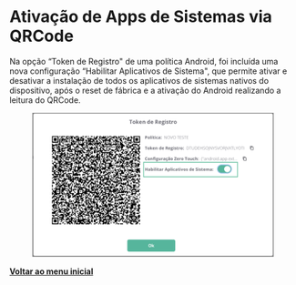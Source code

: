 # Ativação de Apps de Sistemas via QRCode

Na opção “Token de Registro" de uma política Android, foi incluída uma nova configuração “Habilitar Aplicativos de Sistema", que permite ativar e desativar a instalação de todos os aplicativos de sistemas nativos do dispositivo, após o reset de fábrica e a ativação do Android realizando a leitura do QRCode.

<figure><img src="../../.gitbook/assets/image (2) (1).png" alt=""><figcaption></figcaption></figure>

[**Voltar ao menu inicial** ](../release-notes-less-than-nomeproduto-greater-than-v-7.0.0.md)
